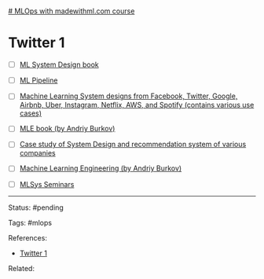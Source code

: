 # 

[# MLOps with madewithml.com course](https://madewithml.com/courses/mlops/)

# Twitter 1
- [ ] [ML System Design book](https://huyenchip.com/machine-learning-systems-design/toc.html)
- [ ] [ML Pipeline](https://towardsdatascience.com/architecting-a-machine-learning-pipeline-a847f094d1c7)
- [ ] [Machine Learning System designs from Facebook, Twitter, Google, Airbnb, Uber, Instagram, Netflix, AWS, and Spotify (contains various use cases)](https://becominghuman.ai/machine-learning-system-design-f2f4018f2f8)
- [ ] [MLE book (by Andriy Burkov)](http://www.mlebook.com/wiki/doku.php)
- [ ] [Case study of System Design and recommendation system of various companies](https://www.theinsaneapp.com/2021/03/system-design-and-recommendation-algorithms.html?m=1)
- [ ] [Machine Learning Engineering (by Andriy Burkov)](https://towardsdatascience.com/how-to-answer-any-machine-learning-system-design-interview-question-a98656bb7ff0)
- [ ] [MLSys Seminars](https://www.youtube.com/watch?v=OEiNnfdxBRE&list=PLSrTvUm384I9PV10koj_cqit9OfbJXEkq)




---
Status: #pending

Tags: #mlops 

References:
- [Twitter 1](https://twitter.com/doesdatmaksense/status/1395755458409861127?s=1005)

Related:
